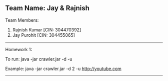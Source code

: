 Team Name: Jay & Rajnish
--------------------------------------------------------------------------------

Team Members:
1. Rajnish Kumar [CIN: 304470392]                                                                                                         
2. Jay Purohit [CIN: 304455065]

--------------------------------------------------------------------------------
Homework 1:

To run:
java -jar crawler.jar -d <depth> -u <url>

Example: java -jar crawler.jar -d 2 -u http://youtube.com

--------------------------------------------------------------------------------
